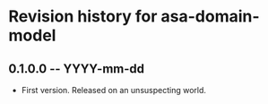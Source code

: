 # Revision history for asa-domain-model

## 0.1.0.0 -- YYYY-mm-dd

* First version. Released on an unsuspecting world.
